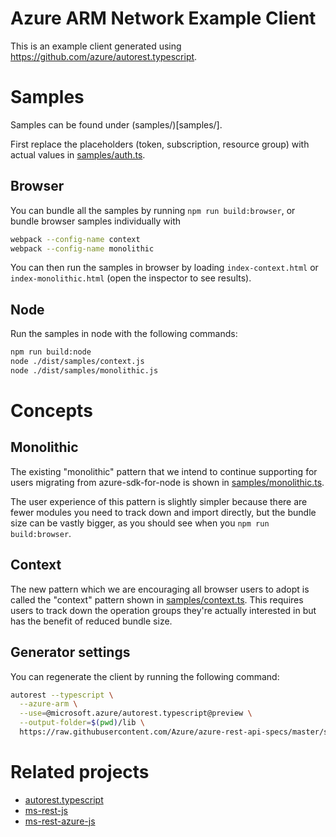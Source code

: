 # Azure ARM Network Example Client
This is an example client generated using https://github.com/azure/autorest.typescript.

# Samples

Samples can be found under (samples/)[samples/].

First replace the placeholders (token, subscription, resource group) with actual values in [samples/auth.ts](samples/auth.ts).

## Browser

You can bundle all the samples by running `npm run build:browser`, or bundle browser samples individually with

```sh
webpack --config-name context
webpack --config-name monolithic
```

You can then run the samples in browser by loading `index-context.html` or `index-monolithic.html` (open the inspector to see results).

## Node
Run the samples in node with the following commands:
```sh
npm run build:node
node ./dist/samples/context.js
node ./dist/samples/monolithic.js
```

# Concepts

## Monolithic
The existing "monolithic" pattern that we intend to continue supporting for users migrating from azure-sdk-for-node is shown in [samples/monolithic.ts](samples/monolithic.ts).

The user experience of this pattern is slightly simpler because there are fewer modules you need to track down and import directly, but the bundle size can be vastly bigger, as you should see when you `npm run build:browser`.

## Context
The new pattern which we are encouraging all browser users to adopt is called the "context" pattern shown in [samples/context.ts](samples/context.ts). This requires users to track down the operation groups they're actually interested in but has the benefit of reduced bundle size.

## Generator settings

You can regenerate the client by running the following command:
```sh
autorest --typescript \
  --azure-arm \
  --use=@microsoft.azure/autorest.typescript@preview \
  --output-folder=$(pwd)/lib \
  https://raw.githubusercontent.com/Azure/azure-rest-api-specs/master/specification/network/resource-manager/readme.md
```

# Related projects
 - [autorest.typescript](https://github.com/Azure/autorest.typescript)
 - [ms-rest-js](https://github.com/Azure/ms-rest-js)
 - [ms-rest-azure-js](https://github.com/Azure/ms-rest-azure-js)
